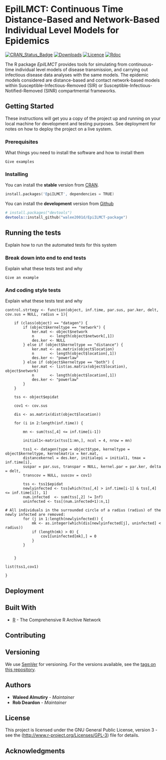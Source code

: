 # EpiILMCT: Continuous Time Distance-Based and Network-Based Individual Level Models for Epidemics
[![CRAN_Status_Badge](https://www.r-pkg.org/badges/version/EpiILMCT)](https://cran.r-project.org/package=EpiILMCT)
[![Downloads](https://cranlogs.r-pkg.org/badges/EpiILMCT)](https://cran.r-project.org/package=EpiILMCT)
[![Licence](https://img.shields.io/badge/licence-GPL--3-blue.svg)](https://www.gnu.org/licenses/gpl-3.0.en.html)
[![Rdoc](http://www.rdocumentation.org/badges/version/EpiILMCT)](http://www.rdocumentation.org/packages/EpiILMCT)

The R package *EpiILMCT* provides tools for simulating from continuous-time individual level models of disease transmission, and carrying out infectious disease data analyses with the same models. The epidemic models considered are distance-based and contact network-based models within Susceptible-Infectious-Removed (SIR) or Susceptible-Infectious-Notified-Removed (SINR) compartmental frameworks.

## Getting Started

These instructions will get you a copy of the project up and running on your local machine for development and testing purposes. See deployment for notes on how to deploy the project on a live system.

### Prerequisites

What things you need to install the software and how to install them

```
Give examples
```

### Installing
You can install the **stable** version from
[CRAN](https://cran.r-project.org/package=EpiILMCT).

```s
install.packages('EpiILMCT', dependencies = TRUE)
```

You can install the **development** version from
[Github](https://github.com/walee2001d/EpiILMCT-package)

```s
# install.packages("devtools")
devtools::install_github("walee2001d/EpiILMCT-package")
```

## Running the tests

Explain how to run the automated tests for this system

### Break down into end to end tests

Explain what these tests test and why

```
Give an example
```

### And coding style tests

Explain what these tests test and why

```
control.strtegy <- function(object, inf.time, par.sus, par.ker, delt, cov.sus = NULL, radius = 1){
	
	if (class(object) == "datagen") {
		if (object$kerneltype == "network") {
			ker.mat <- object$network
			n       <- length(object$network[,1])
			des.ker <- NULL
		} else if (object$kerneltype == "distance") {
			ker.mat <- as.matrix(object$location)
			n       <- length(object$location[,1])
			des.ker <- "powerlaw"
		} else if (object$kerneltype == "both") {
			ker.mat <- list(as.matrix(object$location), object$network)		
			n       <- length(object$location[,1])
			des.ker <- "powerlaw"
		}
	}
	
	tss <- object$epidat
	
	cov1 <- cov.sus
	
	dis <- as.matrix(dist(object$location))

	for (i in 2:length(inf.time)) {
		
		mn <- sum(tss[,4] <= inf.time[i-1])
		
		initial1<-matrix(tss[1:mn,], ncol = 4, nrow = mn)
		
		tss1 <- datagen(type = object$type, kerneltype = object$kerneltype, kernelmatrix = ker.mat, 
		distancekernel = des.ker, initialepi = initial1, tmax = inf.time[i], 
		suspar = par.sus, transpar = NULL, kernel.par = par.ker, delta = delt,
		transcov = NULL, suscov = cov1)
	
		tss <- tss1$epidat
		newlyinfected <- tss[which(tss[,4] > inf.time[i-1] & tss[,4] <= inf.time[i]), 1]
		num.infected  <- sum(tss[,2] != Inf)
		uninfected <- tss[(num.infected+1):n,1]

# All individuals in the surrounded circle of a radius (radius) of the newly infected are removed:
		for (j in 1:length(newlyinfected)) {
			mk <- as.integer(which(dis[newlyinfected[j], uninfected] < radius))
			if (length(mk) > 0) {
				cov1[uninfected[mk],] = 0
			}
		}

	
	}

list(tss1,cov1)

}
```

## Deployment


## Built With

* [R](https://cran.r-project.org) - The Comprehensive R Archive Network

## Contributing


## Versioning

We use [SemVer](http://semver.org/) for versioning. For the versions available, see the [tags on this repository](https://github.com/your/project/tags). 

## Authors

* **Waleed Almutiry** - *Maintainer*
* **Rob Deardon** - *Maintainer*

## License

This project is licensed under the GNU General Public License,  version 3 - see the (http://www.r-project.org/Licenses/GPL-3) file for details.

## Acknowledgments
